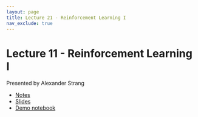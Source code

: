 ```yaml
---
layout: page
title: Lecture 21 - Reinforcement Learning I
nav_exclude: true
---
```


# Lecture 11 - Reinforcement Learning I

Presented by Alexander Strang

- [Notes](https://drive.google.com/file/d/1a3I6bMYXNPnXuZk1F6UU0LDWLFU8go5e/view?usp=sharing) 
- [Slides](https://docs.google.com/presentation/d/1SmAQ4mSmP64MM7IWubTR5x6h5SWjz8tO_XnNK2Pj2iY/edit?usp=sharing)
- [Demo notebook](https://data102.datahub.berkeley.edu/hub/user-redirect/git-pull?repo=https%3A%2F%2Fgithub.com%2Fds-102%2Ffa24-materials&urlpath=lab%2Ftree%2Ffa24-materials%2Flecture%2Flecture21%2Fbandits_demo.ipynb&branch=main)
